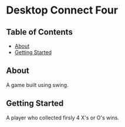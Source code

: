 # Desktop Connect Four

## Table of Contents

- [About](#about)
- [Getting Started](#getting_started)

## About <a name = "about"></a>

A game built using swing.

## Getting Started <a name = "getting_started"></a>

A player who collected firsly 4 X's or O's wins.
